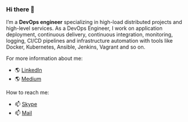 ### Hi there 👋

I’m a **DevOps engineer** specializing in high-load distributed projects and high-level services. As a DevOps Engineer, I work on application deployment, continuous delivery, continuous integration, monitoring, logging, CI/CD pipelines and infrastructure automation with tools like Docker, Kubernetes, Ansible, Jenkins, Vagrant and so on.

For more information about me:
- 🌎 [LinkedIn](https://www.linkedin.com/in/habib-guliyev)
- 🌎 [Medium](https://medium.com/@graypit)

How to reach me:
- 📫 [Skype](skype:graypit?chat)
- 📫 [Mail](mailto:graypit@gmail.com?subject=[GitHub]%20Personal%20email)
